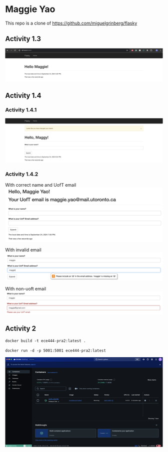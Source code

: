 # Maggie Yao
This repo is a clone of https://github.com/miguelgrinberg/flasky

## Activity 1.3

![](img/1.3.png)

## Activity 1.4

### Activity 1.4.1
![](img/1.4.1.png)

### Activity 1.4.2
With correct name and UofT email
![](img/1.4.2.png)

With invalid email
![](img/1.4.3.png)

With non-uoft email
![](img/1.4.4.png)

## Activity 2
`docker build -t ece444-pra2:latest .`

`docker run -d -p 5001:5001 ece444-pra2:latest`

![](img/2.png)